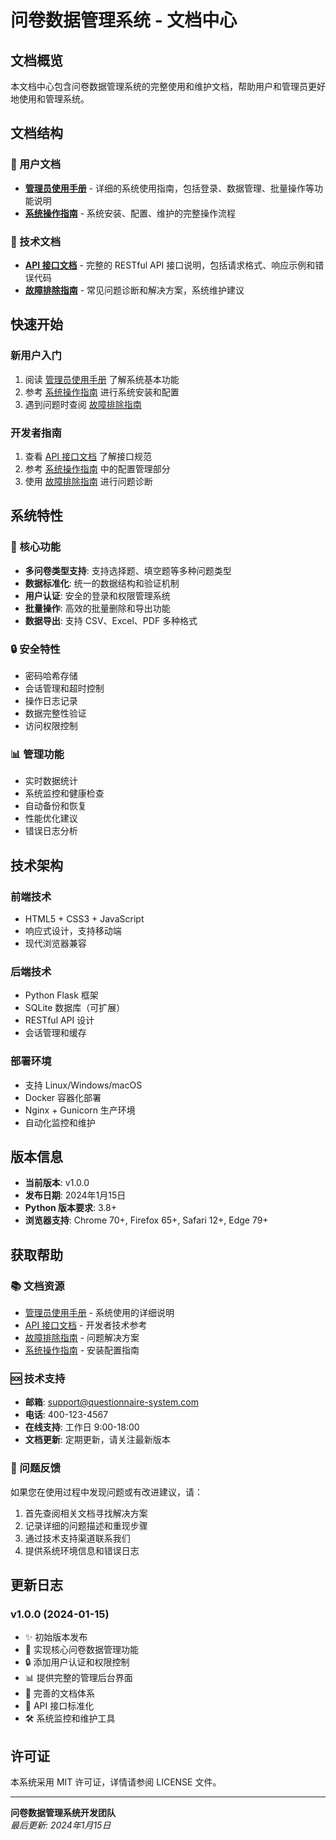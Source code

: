 # 问卷数据管理系统 - 文档中心

## 文档概览

本文档中心包含问卷数据管理系统的完整使用和维护文档，帮助用户和管理员更好地使用和管理系统。

## 文档结构

### 📖 用户文档
- **[管理员使用手册](admin-manual.md)** - 详细的系统使用指南，包括登录、数据管理、批量操作等功能说明
- **[系统操作指南](system-operation-guide.md)** - 系统安装、配置、维护的完整操作流程

### 🔧 技术文档
- **[API 接口文档](api-documentation.md)** - 完整的 RESTful API 接口说明，包括请求格式、响应示例和错误代码
- **[故障排除指南](troubleshooting-guide.md)** - 常见问题诊断和解决方案，系统维护建议

## 快速开始

### 新用户入门
1. 阅读 [管理员使用手册](admin-manual.md) 了解系统基本功能
2. 参考 [系统操作指南](system-operation-guide.md) 进行系统安装和配置
3. 遇到问题时查阅 [故障排除指南](troubleshooting-guide.md)

### 开发者指南
1. 查看 [API 接口文档](api-documentation.md) 了解接口规范
2. 参考 [系统操作指南](system-operation-guide.md) 中的配置管理部分
3. 使用 [故障排除指南](troubleshooting-guide.md) 进行问题诊断

## 系统特性

### 🎯 核心功能
- **多问卷类型支持**: 支持选择题、填空题等多种问题类型
- **数据标准化**: 统一的数据结构和验证机制
- **用户认证**: 安全的登录和权限管理系统
- **批量操作**: 高效的批量删除和导出功能
- **数据导出**: 支持 CSV、Excel、PDF 多种格式

### 🔒 安全特性
- 密码哈希存储
- 会话管理和超时控制
- 操作日志记录
- 数据完整性验证
- 访问权限控制

### 📊 管理功能
- 实时数据统计
- 系统监控和健康检查
- 自动备份和恢复
- 性能优化建议
- 错误日志分析

## 技术架构

### 前端技术
- HTML5 + CSS3 + JavaScript
- 响应式设计，支持移动端
- 现代浏览器兼容

### 后端技术
- Python Flask 框架
- SQLite 数据库（可扩展）
- RESTful API 设计
- 会话管理和缓存

### 部署环境
- 支持 Linux/Windows/macOS
- Docker 容器化部署
- Nginx + Gunicorn 生产环境
- 自动化监控和维护

## 版本信息

- **当前版本**: v1.0.0
- **发布日期**: 2024年1月15日
- **Python 版本要求**: 3.8+
- **浏览器支持**: Chrome 70+, Firefox 65+, Safari 12+, Edge 79+

## 获取帮助

### 📚 文档资源
- [管理员使用手册](admin-manual.md) - 系统使用的详细说明
- [API 接口文档](api-documentation.md) - 开发者技术参考
- [故障排除指南](troubleshooting-guide.md) - 问题解决方案
- [系统操作指南](system-operation-guide.md) - 安装配置指南

### 🆘 技术支持
- **邮箱**: support@questionnaire-system.com
- **电话**: 400-123-4567
- **在线支持**: 工作日 9:00-18:00
- **文档更新**: 定期更新，请关注最新版本

### 🐛 问题反馈
如果您在使用过程中发现问题或有改进建议，请：
1. 首先查阅相关文档寻找解决方案
2. 记录详细的问题描述和重现步骤
3. 通过技术支持渠道联系我们
4. 提供系统环境信息和错误日志

## 更新日志

### v1.0.0 (2024-01-15)
- ✨ 初始版本发布
- 🎯 实现核心问卷数据管理功能
- 🔒 添加用户认证和权限控制
- 📊 提供完整的管理后台界面
- 📝 完善的文档体系
- 🔧 API 接口标准化
- 🛠️ 系统监控和维护工具

## 许可证

本系统采用 MIT 许可证，详情请参阅 LICENSE 文件。

---

**问卷数据管理系统开发团队**  
*最后更新: 2024年1月15日*